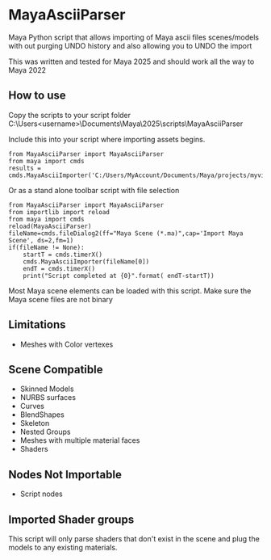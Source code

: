 # MayaAsciiParser
Maya Python script that allows importing of Maya ascii files scenes/models with out purging UNDO history and also allowing you to UNDO the import

This was written and tested for Maya 2025 and should work all the way to Maya 2022

## How to use

Copy the scripts to your script folder C:\Users\<username>\Documents\Maya\2025\scripts\MayaAsciiParser

Include this into your script where importing assets begins.
```
from MayaAsciiParser import MayaAsciiParser
from maya import cmds
results = cmds.MayaAsciiImporter('C:/Users/MyAccount/Documents/Maya/projects/myvideogameproject/scenes/cube.ma')
```
Or as a stand alone toolbar script with file selection
```
from MayaAsciiParser import MayaAsciiParser
from importlib import reload
from maya import cmds
reload(MayaAsciiParser)
fileName=cmds.fileDialog2(ff="Maya Scene (*.ma)",cap='Import Maya Scene', ds=2,fm=1)
if(fileName != None):
    startT = cmds.timerX()
    cmds.MayaAsciiImporter(fileName[0])
    endT = cmds.timerX()
    print("Script completed at {0}".format( endT-startT))
```

Most Maya scene elements can be loaded with this script. Make sure the Maya scene files are not binary 

## Limitations
- Meshes with Color vertexes

## Scene Compatible
- Skinned Models
- NURBS surfaces
- Curves
- BlendShapes
- Skeleton
- Nested Groups
- Meshes with multiple material faces
- Shaders

## Nodes Not Importable
- Script nodes

## Imported Shader groups
This script will only parse shaders that don't exist in the scene and plug the models to any existing materials.
